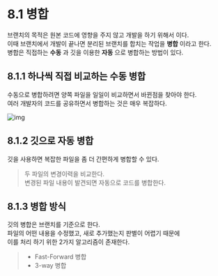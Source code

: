 8.1 병합
=
브랜치의 목적은 원본 코드에 영향을 주지 않고 개발을 하기 위해서 이다. <br>
이때 브랜치에서 개발이 끝나면 분리된 브랜치를 합치는 작업을 __병합__ 이라고 한다. <br>
병합은 직접하는 __수동__ 과 깃을 이용한 __자동__ 으로 병합하는 방법이 있다.

8.1.1 하나씩 직접 비교하는 수동 병합
-
수동으로 병합하려면 양쪽 파일을 일일이 비교하면서 바뀐점을 찾아야 한다. <br>
여러 개발자의 코드를 공유하면서 병합하는 것은 매우 복잡하다.

![img](https://github.com/QBteamOSS/OSS_Assignments/blob/main/organize_chapter8/image/self.png?raw=true)

8.1.2 깃으로 자동 병합
-
깃을 사용하면 복잡한 파일을 좀 더 간편하게 병합할 수 있다.

> 두 파일의 변경이력을 비교한다. <br>
> 변경된 파일 내용이 발견되면 자동으로 코드를 병합한다. <br>


8.1.3 병합 방식
-
깃의 병합은 브랜치를 기준으로 한다. <br>
파일의 어떤 내용을 수정했고, 새로 추가했는지 판별이 어렵기 때문에 <br>
이를 처리 하기 위한 2가지 알고리즘이 존재한다.
> - Fast-Forward 병합
> - 3-way 병합